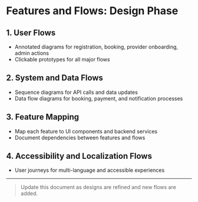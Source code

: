 # Features and Flows: Design Phase

## 1. User Flows
- Annotated diagrams for registration, booking, provider onboarding, admin actions
- Clickable prototypes for all major flows

## 2. System and Data Flows
- Sequence diagrams for API calls and data updates
- Data flow diagrams for booking, payment, and notification processes

## 3. Feature Mapping
- Map each feature to UI components and backend services
- Document dependencies between features and flows

## 4. Accessibility and Localization Flows
- User journeys for multi-language and accessible experiences

---

> Update this document as designs are refined and new flows are added.

